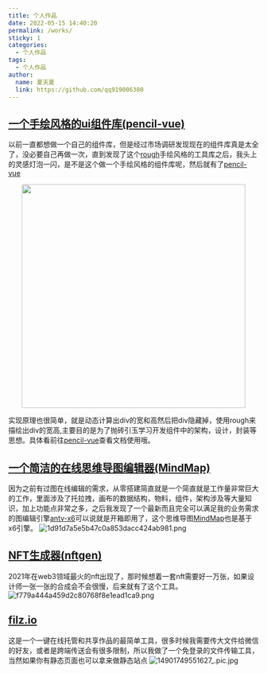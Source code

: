 ```yaml
---
title: 个人作品
date: 2022-05-15 14:40:20
permalink: /works/
sticky: 1
categories: 
  - 个人作品
tags: 
  - 个人作品
author: 
  name: 夏天夏
  link: https://github.com/qq919006380
---
```

## [一个手绘风格的ui组件库(pencil-vue)]( https://pencil-vue.cn/)
以前一直都想做一个自己的组件库，但是经过市场调研发现现在的组件库真是太全了，没必要自己再做一次，直到发现了这个[rough](https://github.com/rough-stuff/rough)手绘风格的工具库之后，我头上的灵感灯泡一闪，是不是这个做一个手绘风格的组件库呢，然后就有了[pencil-vue]( https://pencil-vue.cn/)
<!-- more -->

<p align="center"><img src="https://i.loli.net/2019/03/19/5c90dee1e0cb8.jpg" width="450" style="cursor: zoom-in;"></p>

实现原理也很简单，就是动态计算出div的宽和高然后把div隐藏掉，使用rough来描绘出div的宽高,主要目的是为了抛砖引玉学习开发组件中的架构，设计，封装等思想。具体看前往[pencil-vue]( https://pencil-vue.cn/)查看文档使用哦。

## [一个简洁的在线思维导图编辑器(MindMap)](http://www.minmap.cn/#/)
因为之前有过图在线编辑的需求，从零搭建简直就是一个简直就是工作量非常巨大的工作，里面涉及了托拉拽，画布的数据结构，物料，组件，架构涉及等大量知识，加上功能点非常之多，之后我发现了一个最新而且完全可以满足我的业务需求的图编辑引擎[antv-x6](https://antv-x6.gitee.io/zh/)可以说就是开箱即用了，这个思维导图[MindMap](http://www.minmap.cn/#/)也是基于x6引擎。
![1d91d7a5e5b47c0a853dacc424ab981.png](https://s2.loli.net/2022/05/30/U4mBqZQlbMHt3xV.png)

## [NFT生成器(nftgen)](https://nftgen.cn/)
2021年在web3领域最火的nft出现了，那时候想着一套nft需要好一万张，如果设计师一张一张的合成会不会很慢，后来就有了这个工具。
![f779a444a459d2c80768f8e1ead1ca9.png](https://s2.loli.net/2023/01/04/UkSJlvyNTmw6ujI.png)



## [filz.io](https://filz.io)
这是一个一键在线托管和共享作品的最简单工具，很多时候我需要传大文件给微信的好友，或者是跨端传送会有很多限制，所以我做了一个免登录的文件传输工具，当然如果你有静态页面也可以拿来做静态站点
![14901749551627_.pic.jpg](https://s2.loli.net/2025/06/10/XzrkAw98EMn1O32.png)